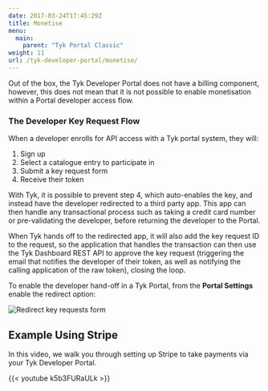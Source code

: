 ```yaml
---
date: 2017-03-24T17:45:29Z
title: Monetise
menu:
  main:
    parent: "Tyk Portal Classic"
weight: 11 
url: /tyk-developer-portal/monetise/
---
```


Out of the box, the Tyk Developer Portal does not have a billing component, however, this does not mean that it is not possible to enable monetisation within a Portal developer access flow.

### The Developer Key Request Flow

When a developer enrolls for API access with a Tyk portal system, they will:

1.  Sign up
2.  Select a catalogue entry to participate in
3.  Submit a key request form
4.  Receive their token

With Tyk, it is possible to prevent step 4, which auto-enables the key, and instead have the developer redirected to a third party app. This app can then handle any transactional process such as taking a credit card number or pre-validating the developer, before returning the developer to the Portal.

When Tyk hands off to the redirected app, it will also add the key request ID to the request, so the application that handles the transaction can then use the Tyk Dashboard REST API to approve the key request (triggering the email that notifies the developer of their token, as well as notifying the calling application of the raw token), closing the loop.

To enable the developer hand-off in a Tyk Portal, from the **Portal Settings**  enable the redirect option:

![Redirect key requests form](/docs/img/dashboard/portal-management/portal_redirect_2.5.png)

## Example Using Stripe

In this video, we walk you through setting up Stripe to take payments via your Tyk Developer Portal.

{{< youtube k5b3FURaULk >}}